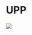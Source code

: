 # UPP

[![](https://dockerbuildbadges.quelltext.eu/status.svg?organization=weatherhub&repository=upp)](https://hub.docker.com/r/weatherhub/upp/builds/)
